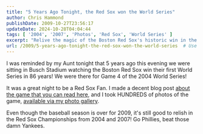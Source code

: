 ```yaml
---
title: "5 Years Ago Tonight, the Red Sox won the World Series"
author: Chris Hammond
publishDate: 2009-10-27T23:56:17
updateDate: 2024-10-28T04:04:44
tags: [ '2004', '2007', 'Photos', 'Red Sox', 'World Series' ]
excerpt: "Relive the magic of the Boston Red Sox's historic win in the 2004 World Series at Busch Stadium. Check out our blog post and photo gallery from this unforgettable game! #RedSox #WorldSeriesChamps"
url: /2009/5-years-ago-tonight-the-red-sox-won-the-world-series  # Use the generated URL with year
---
```

<p>I was reminded by my Aunt tonight that 5 years ago this evening we were sitting in Busch Stadium watching the Boston Red Sox win their first World Series in 86 years! We were there for Game 4 of the 2004 World Series!</p>  <p>It was a great night to be a Red Sox Fan. I made a decent blog post <a href="https://www.chrishammond.com/blog/itemid/141/friends-and-family-world-series-letter" target="_blank">about the game that you can read here</a>, and I took HUNDREDS of photos of the game, <a href="https://www.flickr.com/photos/chammond/albums/72157594541829383/" target="_blank">available via my photo gallery</a>.</p>  <p>Even though the baseball season is over for 2009, it's still good to relish in the Red Sox Championships from 2004 and 2007! Go Phillies, beat those damn Yankees.</p> 


